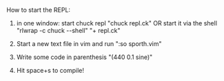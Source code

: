 How to start the REPL:

1. in one window: start chuck repl 
"chuck repl.ck"
OR start it via the shell
"rlwrap -c chuck --shell"
"+ repl.ck"

2. Start a new text file in vim and run ":so sporth.vim"

3. Write some code in parenthesis "(440 0.1 sine)"

4. Hit space+s to compile!
